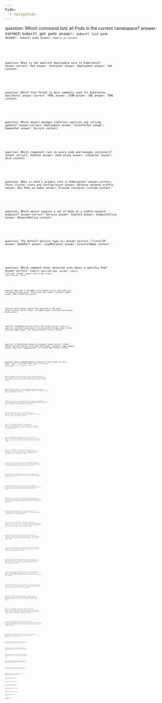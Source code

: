 ```yaml
---
hide:
  - navigation
---
```


<?quiz?>
question: Which command lists all Pods in the current namespace?
answer-correct: <code>kubectl get pods
answer: <code>kubectl list pods
answer: <code>kubectl pods
answer: <code>kubectl ps
content:
<?/quiz?>

<?quiz?>
question: What is the smallest deployable unit in Kubernetes?
answer-correct: Pod
answer: Container
answer: Deployment
answer: Job
content:
<?/quiz?>

<?quiz?>
question: Which file format is most commonly used for Kubernetes manifests?
answer-correct: YAML
answer: JSON
answer: INI
answer: TOML
content:
<?/quiz?>

<?quiz?>
question: Which object manages stateless replicas and rolling updates?
answer-correct: Deployment
answer: StatefulSet
answer: DaemonSet
answer: Service
content:
<?/quiz?>

<?quiz?>
question: Which component runs on every node and manages containers?
answer-correct: kubelet
answer: kube-proxy
answer: scheduler
answer: etcd
content:
<?/quiz?>

<?quiz?>
question: What is etcd’s primary role in Kubernetes?
answer-correct: Store cluster state and configuration
answer: Balance network traffic
answer: Run Pods on nodes
answer: Provide container runtime
content:
<?/quiz?>

<?quiz?>
question: Which object exposes a set of Pods as a stable network endpoint?
answer-correct: Service
answer: Ingress
answer: EndpointSlice
answer: NetworkPolicy
content:
<?/quiz?>

<?quiz?>
question: The default Service type is…
answer-correct: ClusterIP
answer: NodePort
answer: LoadBalancer
answer: ExternalName
content:
<?/quiz?>

<?quiz?>
question: Which command shows detailed info about a specific Pod?
answer-correct: <code>kubectl describe pod <name>
answer: <code>kubectl info pod <name>
answer: <code>kubectl details pod <name>
answer: <code>kubectl show pod <name>
content:
<?/quiz?>

<?quiz?>
question: What does a ConfigMap store?
answer-correct: Non-sensitive configuration data
answer: TLS private keys
answer: Container images
answer: Node credentials
content:
<?/quiz?>

<?quiz?>
question: Which object should store passwords or API keys?
answer-correct: Secret
answer: ConfigMap
answer: ServiceAccount
answer: Role
content:
<?/quiz?>

<?quiz?>
question: A DaemonSet ensures that a Pod…
answer-correct: Runs on every (or selected) node
answer: Has persistent storage
answer: Scales with CPU usage
answer: Can receive external traffic
content:
<?/quiz?>

<?quiz?>
question: A StatefulSet primarily provides…
answer-correct: Stable network IDs and ordered, persistent Pods
answer: Automatic image updates
answer: Node-level logging
answer: In-cluster DNS records
content:
<?/quiz?>

<?quiz?>
question: Which command applies a manifest file?
answer-correct: <code>kubectl apply -f file.yaml
answer: <code>kubectl use file.yaml
answer: <code>kubectl run file.yaml
answer: <code>kubectl start -f file.yaml
content:
<?/quiz?>

<?quiz?>
question: NodePort Services…
answer-correct: Expose the Service on the same port across all nodes
answer: Expose only within the cluster
answer: Require an Ingress controller
answer: Always allocate port 443
content:
<?/quiz?>

<?quiz?>
question: Which controller ensures a specified number of identical Pods are running?
answer-correct: ReplicaSet
answer: Job
answer: CronJob
answer: EndpointSlice
content:
<?/quiz?>

<?quiz?>
question: Which object provides HTTP routing and TLS termination at L7?
answer-correct: Ingress (with controller)
answer: Service ClusterIP
answer: Endpoint
answer: NodePort only
content:
<?/quiz?>

<?quiz?>
question: What does <code>kubectl logs show?
answer-correct: Container logs from a Pod
answer: Node kernel logs
answer: API server audit logs
answer: etcd change log
content:
<?/quiz?>

<?quiz?>
question: The Kubernetes scheduler is responsible for…
answer-correct: Placing Pods on suitable nodes
answer: Creating ReplicaSets
answer: Upgrading the control plane
answer: Persisting cluster state
content:
<?/quiz?>

<?quiz?>
question: RoleBinding grants permissions…
answer-correct: To a subject within a specific namespace
answer: Cluster-wide to all users
answer: Only to nodes
answer: Only to ServiceAccounts in kube-system
content:
<?/quiz?>

<?quiz?>
question: ClusterRole vs. Role difference?
answer-correct: ClusterRole can apply cluster-wide; Role is namespace-scoped
answer: ClusterRole is for nodes only
answer: Role is immutable
answer: ClusterRole can only read resources
content:
<?/quiz?>

<?quiz?>
question: Taints on a node…
answer-correct: Repel Pods unless they tolerate the taint
answer: Force Pods to co-locate
answer: Expose node ports externally
answer: Remove labels from nodes
content:
<?/quiz?>

<?quiz?>
question: What’s the counterpart allowing Pods onto tainted nodes?
answer-correct: Tolerations
answer: Affinity
answer: Selectors
answer: Annotations
content:
<?/quiz?>

<?quiz?>
question: Node selectors on a Pod…
answer-correct: Constrain scheduling to nodes with matching labels
answer: Configure network ACLs
answer: Set resource limits
answer: Select Services by label
content:
<?/quiz?>

<?quiz?>
question: Pod anti-affinity does what?
answer-correct: Encourages Pods to avoid co-locating on the same node
answer: Forces Pods to run on the same node
answer: Blocks scheduling entirely
answer: Auto-scales Pods
content:
<?/quiz?>

<?quiz?>
question: Which probe determines if traffic should be sent to a container?
answer-correct: readinessProbe
answer: livenessProbe
answer: startupProbe
answer: healthProbe
content:
<?/quiz?>

<?quiz?>
question: Liveness vs Readiness - pick the best statement.
answer-correct: Liveness checks if the process is alive; Readiness gates traffic
answer: Both gate traffic only
answer: Readiness restarts the container
answer: Liveness exposes a Service
content:
<?/quiz?>

<?quiz?>
question: What is a Job used for?
answer-correct: Run Pods to completion (once or a set number)
answer: Maintain a fixed number of replicas
answer: Expose workloads externally
answer: Persist cluster config
content:
<?/quiz?>

<?quiz?>
question: CronJob adds which capability?
answer-correct: Time-based scheduling for Jobs
answer: Horizontal scaling
answer: Pod priority
answer: Blue/green deployment
content:
<?/quiz?>

<?quiz?>
question: What is a LimitRange?
answer-correct: Policy to set default/maximum resource requests & limits per object
answer: Node CPU hard cap
answer: Storage quota per namespace
answer: A Pod anti-affinity rule
content:
<?/quiz?>

<?quiz?>
question: ResourceQuota does what?
answer-correct: Caps aggregate resource consumption per namespace
answer: Enforces Pod security policies
answer: Manages node pool size
answer: Schedules critical Pods first
content:
<?/quiz?>

<?quiz?>
question: NetworkPolicy objects can restrict…
answer-correct: Ingress and egress traffic to/from Pods
answer: Service creation
answer: Node taints
answer: etcd access control lists
content:
<?/quiz?>

<?quiz?>
question: The kube-proxy component primarily…
answer-correct: Implements Service virtual IPs and simple load-balancing
answer: Schedules Pods
answer: Stores API objects
answer: Mounts volumes
content:
<?/quiz?>

<?quiz?>
question: A CustomResourceDefinition (CRD) allows you to…
answer-correct: Extend the Kubernetes API with new resource types
answer: Replace the API server
answer: Modify kubelet flags on nodes
answer: Create new namespaces automatically
content:
<?/quiz?>

<?quiz?>
question: An Admission Controller can…
answer-correct: Intercept/validate/mutate API requests before persistence
answer: Assign Pod IPs
answer: Balance traffic across Services
answer: Manage node OS upgrades
content:
<?/quiz?>

<?quiz?>
question: Which command shows current resource usage (metrics) for Pods?
answer-correct: <code>kubectl top pods
answer: <code>kubectl htop
answer: <code>kubectl metrics pods
answer: <code>kubectl get metrics
content:
<?/quiz?>

<?quiz?>
question: PersistentVolumeClaim (PVC) represents…
answer-correct: A user’s request for storage resources
answer: A node’s local disk
answer: A storage class driver
answer: A snapshot policy
content:
<?/quiz?>

<?quiz?>
question: A StorageClass is used to…
answer-correct: Dynamically provision volumes with parameters and reclaim policies
answer: Label nodes for storage
answer: Encrypt Secrets
answer: Expose storage via NodePort
content:
<?/quiz?>

<?quiz?>
question: What does imagePullPolicy: IfNotPresent do?
answer-correct: Pulls the image only if it’s not cached on the node
answer: Always pulls the image
answer: Never pulls the image
answer: Pulls once per namespace
content:
<?/quiz?>

<?quiz?>
question: PodDisruptionBudget (PDB) helps…
answer-correct: Limit voluntary disruptions to maintain minimum available Pods
answer: Limit CPU throttling
answer: Configure NetworkPolicy defaults
answer: Force node cordon during updates
content:
<?/quiz?>

<?quiz?>
question: What is kubeadm primarily used for?
answer-correct: Bootstrap/upgrade a secure Kubernetes cluster
answer: Package charts
answer: Provide CNI plugins
answer: Collect node logs
content:
<?/quiz?>

<?quiz?>
question: Which field ensures Pods start in a defined order in StatefulSets?
answer-correct: <code>podManagementPolicy</code> (OrderedReady)
answer: <code>runPolicy: Sequential
answer: <code>startupProbe: serial
answer: <code>initOrder: ascending
content:
<?/quiz?>

<?quiz?>
question: Pod priority and preemption allow…
answer-correct: Higher-priority Pods to evict lower-priority ones during pressure
answer: Nodes to share CPU
answer: Services to gain public IPs automatically
answer: CRDs to load earlier
content:
<?/quiz?>

<?quiz?>
question: An Init Container runs…
answer-correct: Before app containers start, to perform setup tasks
answer: After all containers exit
answer: Only on the first node
answer: Concurrently with all containers
content:
<?/quiz?>

<?quiz?>
question: What does a Sidecar container commonly provide?
answer-correct: Auxiliary features like logging, proxying, or config reloading
answer: Storage provisioning
answer: Node health checks
answer: etcd clustering
content:
<?/quiz?>

<?quiz?>
question: EndpointSlice improves over Endpoints by…
answer-correct: Scaling better for large numbers of endpoints
answer: Encrypting all pod-to-pod traffic
answer: Replacing Services entirely
answer: Forcing sticky sessions
content:
<?/quiz?>

<?quiz?>
question: Which object defines fine-grained pod-to-pod DNS records?
answer-correct: Headless Service
answer: NodePort Service
answer: Ingress
answer: NetworkPolicy
content:
<?/quiz?>

<?quiz?>
question: Which <code>kubectl command lets you run a command inside a running container?
answer-correct: <code>kubectl exec -it <pod> -- <cmd>
answer: <code>kubectl run -it <pod> <cmd>
answer: <code>kubectl attach <cmd>
answer: <code>kubectl shell <pod>
content:
<?/quiz?>

<?quiz?>
question: What label key is commonly used by Services to select Pods?
answer-correct: <code>app or app.kubernetes.io/name
answer: <code>podIP
answer: <code>controller-revision-hash
answer: <code>node-role.kubernetes.io/control-plane
content:
<?/quiz?>

<?quiz?>
question: An IngressClass resource…
answer-correct: Selects which controller should implement a given Ingress
answer: Assigns public IPs to Services
answer: Creates TLS certificates
answer: Configures kube-proxy modes
content:
<?/quiz?>
